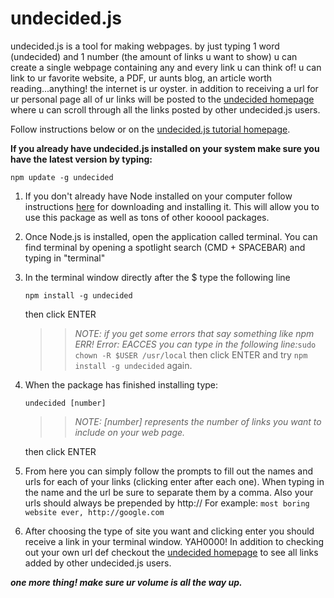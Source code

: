# undecided.js
undecided.js is a tool for making webpages. by just typing 1 word (undecided) and 1 number (the amount of links u want to show) u can create a single webpage containing any and every link u can think of! u can link to ur favorite website, a PDF, ur aunts blog, an article worth reading...anything! the internet is ur oyster. in addition to receiving a url for ur personal page all of ur links will be posted to the <a href="https://desolate-scrubland-97851.herokuapp.com/" target="_blank">undecided homepage</a> where u can scroll through all the links posted by other undecided.js users.

Follow instructions below or on the <a href="https://desolate-scrubland-97851.herokuapp.com/tutorial" target="_blank">undecided.js tutorial homepage</a>.


 **If you already have undecided.js installed on your system make sure you have the latest version by typing:**
      
```npm update -g undecided```
      
      
1. If you don't already have Node installed on your computer follow instructions <a href="https://nodejs.org/en/" target="_blank">here</a> for downloading and installing it. This will allow you to use this package as well as tons of other kooool packages.



2. Once Node.js is installed, open the application called terminal. You can find terminal by opening a spotlight search (CMD + SPACEBAR) and typing in "terminal"




3. In the terminal window directly after the $ type the following line

   ```npm install -g undecided```
   
   then click ENTER
   
   > > _NOTE: if you get some errors that say something like npm ERR! Error: EACCES you can type in the following line:_```sudo chown -R $USER /usr/local```
   > > then click ENTER and try `npm install -g undecided` again.
            

4. When the package has finished installing type:

    ```undecided [number]```
    
      > > _NOTE: [number] represents the number of links you want to include on your web page._
    
    then click ENTER



5. From here you can simply follow the prompts to fill out the names and urls for each of your links (clicking enter after each one). When typing in the name and the url be sure to separate them by a comma. Also your urls should always be prepended by http://
    For example:
     ```most boring website ever, http://google.com```
     
     
     

 6. After choosing the type of site you want and clicking enter you should receive a link in your terminal window. YAH0000! In addition to checking out your own url def checkout the <a href="https://desolate-scrubland-97851.herokuapp.com/" target="_blank">undecided homepage</a> to see all links added by other undecided.js users.
 
 
 ***one more thing! make sure ur volume is all the way up.***
